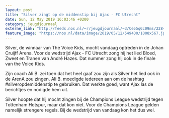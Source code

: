 ```yaml
---
layout: post
title: "Silver zingt op de middenstip bij Ajax - FC Utrecht"
date: Sun, 12 May 2019 16:03:46 +0200
category: jeugdjournaal
externe_link: "http://feeds.nos.nl/~r/jeugdjournaal/~3/Ce55qGc09ms/2284257"
feature_image: "https://nos.nl/data/image/2019/05/12/549400/1008x567.jpg"
---
```


<p>Silver, de winnaar van The Voice Kids, mocht vandaag optreden in de Johan Cruijff Arena. Voor de wedstrijd Ajax - FC Utrecht zong hij het lied Bloed, Zweet en Tranen van André Hazes. Dat nummer zong hij ook in de finale van the Voice Kids.</p>
<p>Zijn coach Ali B. zei toen dat het heel gaaf zou zijn als Silver het lied ook in de ArenA zou zingen. Ali B. moedigde iedereen aan om de hashtag #silveropdemiddenstip te gebruiken. Dat werkte goed, want Ajax las de berichtjes en nodigde hem uit.</p>
<p>Silver hoopte dat hij mocht zingen bij de Champions League wedstrijd tegen Tottenham Hotspur, maar dat kon niet. Voor de Champions League gelden namelijk strengere regels. Bij de wedstrijd van vandaag kon het dus wel.</p><img src="http://feeds.feedburner.com/~r/jeugdjournaal/~4/Ce55qGc09ms" height="1" width="1" alt=""/>

